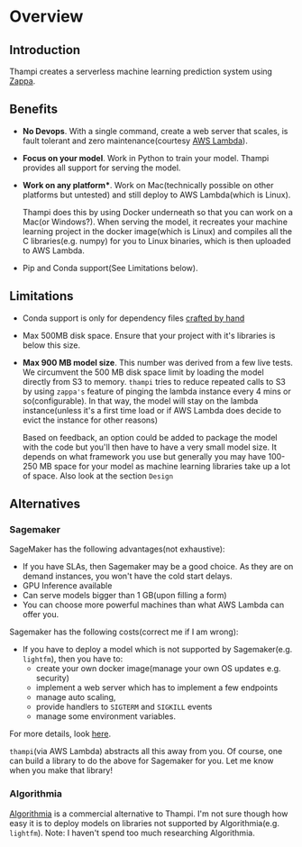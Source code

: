 # Overview
## Introduction
Thampi creates a serverless machine learning prediction system using [Zappa](https://github.com/Miserlou/Zappa). 

## Benefits
* **No Devops**. With a single command, create a web server that scales, is fault tolerant and zero maintenance(courtesy [AWS Lambda](https://aws.amazon.com/lambda/)).
* **Focus on your model**. Work in Python to train your model. Thampi provides all support for serving the model.

* __Work on any platform*__. Work on Mac(technically possible on other platforms but untested) and still deploy to AWS Lambda(which is Linux).

    Thampi does this by using Docker underneath so that you can work on a Mac(or Windows?). When serving the model, it recreates your machine learning project in the docker image(which is Linux) and compiles all the C libraries(e.g. numpy) for you to Linux binaries, which is then uploaded to AWS Lambda.


* Pip and Conda support(See Limitations below).

## Limitations
* Conda support is only for dependency files [crafted by hand](https://conda.io/docs/user-guide/tasks/manage-environments.html#create-env-file-manually)
* Max 500MB disk space. Ensure that your project with it's libraries is below this size. 
* **Max 900 MB model size**. This number was derived from a few live tests. We circumvent the 500 MB disk space limit by loading the model directly from S3 to memory. `thampi` tries to reduce repeated calls to S3 by using `zappa's` feature of pinging the lambda instance every 4 mins or so(configurable). In that way, the model will stay on the lambda instance(unless it's a first time load or if AWS Lambda does decide to evict the instance for other reasons) 

    Based on feedback, an option could be added to package the model with the code but you'll then have to have a very small model size. It depends on what framework you use but generally you may have 100-250 MB space for your model as machine learning libraries take up a lot of space. Also look at the section `Design`
    




## Alternatives
### Sagemaker
SageMaker has the following advantages(not exhaustive):
- If you have SLAs, then Sagemaker may be a good choice. As they are on demand instances, you won't have the cold start delays.
- GPU Inference available
- Can serve models bigger than 1 GB(upon filling a form)
- You can choose more powerful machines than what AWS Lambda can offer you.

Sagemaker has the following costs(correct me if I am wrong):
* If you have to deploy a model which is not supported by Sagemaker(e.g. `lightfm`), then you have to:
    * create your own docker image(manage your own OS updates e.g. security)
    * implement a web server which has to implement a few endpoints
    * manage auto scaling,
    * provide handlers to `SIGTERM` and `SIGKILL` events
    * manage some environment variables.

For more details, look [here](https://docs.aws.amazon.com/sagemaker/latest/dg/your-algorithms-inference-code.html).
 
`thampi`(via AWS Lambda) abstracts all this away from you. Of course, one can build a library to do the above for Sagemaker for you. Let me know when you make that library!


### Algorithmia

[Algorithmia](https://algorithmia.com/) is a commercial alternative to Thampi. I'm not sure though how easy it is to deploy models on libraries not supported by Algorithmia(e.g. `lightfm`). Note: I haven't spend too much researching Algorithmia.
